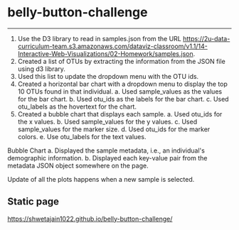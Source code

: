 # belly-button-challenge
------------------------------------------

1. Use the D3 library to read in samples.json from the URL https://2u-data-curriculum-team.s3.amazonaws.com/dataviz-classroom/v1.1/14-Interactive-Web-Visualizations/02-Homework/samples.json.
2. Created a list of OTUs by extracting the information from the JSON file using d3 library.
3. Used this list to update the dropdown menu with the OTU ids.
4. Created a horizontal bar chart with a dropdown menu to display the top 10 OTUs found in that individual.
a. Used sample_values as the values for the bar chart.
b. Used otu_ids as the labels for the bar chart.
c. Used otu_labels as the hovertext for the chart.
5. Created a bubble chart that displays each sample.
a. Used otu_ids for the x values.
b. Used sample_values for the y values.
c. Used sample_values for the marker size.
d. Used otu_ids for the marker colors.
e. Use otu_labels for the text values.

Bubble Chart
a. Displayed the sample metadata, i.e., an individual's demographic information.
b. Displayed each key-value pair from the metadata JSON object somewhere on the page.

Update of all the plots happens when a new sample is selected. 

Static page
------------------------
https://shwetajain1022.github.io/belly-button-challenge/ 
